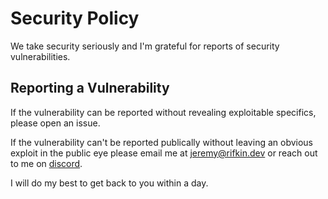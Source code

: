 # Security Policy

We take security seriously and I'm grateful for reports of security vulnerabilities.

## Reporting a Vulnerability

If the vulnerability can be reported without revealing exploitable specifics, please open an issue.

If the vulnerability can't be reported publically without leaving an obvious exploit in the public eye please email me
at jeremy@rifkin.dev or reach out to me on [discord](https://discord.gg/7kv5AuCndG).

I will do my best to get back to you within a day.
